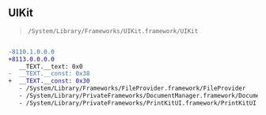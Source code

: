 ## UIKit

> `/System/Library/Frameworks/UIKit.framework/UIKit`

```diff

-8110.1.0.0.0
+8113.0.0.0.0
   __TEXT.__text: 0x0
-  __TEXT.__const: 0x38
+  __TEXT.__const: 0x30
   - /System/Library/Frameworks/FileProvider.framework/FileProvider
   - /System/Library/PrivateFrameworks/DocumentManager.framework/DocumentManager
   - /System/Library/PrivateFrameworks/PrintKitUI.framework/PrintKitUI

```
